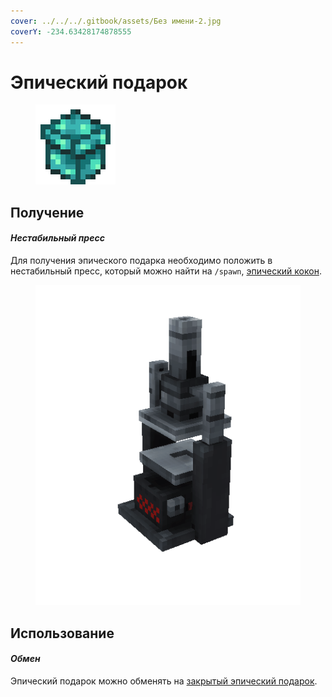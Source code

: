 ```yaml
---
cover: ../../../.gitbook/assets/Без имени-2.jpg
coverY: -234.63428174878555
---
```


# Эпический подарок

<figure><img src="../../../.gitbook/assets/gift_epic_128.png" alt=""><figcaption></figcaption></figure>

## Получение

#### _Нестабильный пресс_

Для получения эпического подарка необходимо положить в нестабильный пресс, который можно найти на `/spawn`, [эпический кокон](broken-reference).

<figure><img src="../../../.gitbook/assets/item_press.gif" alt=""><figcaption></figcaption></figure>

## Использование

#### _Обмен_

Эпический подарок можно обменять на [закрытый эпический подарок](gift\_epic\_advance.md).
